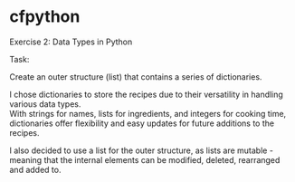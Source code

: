 # cfpython 

Exercise 2: Data Types in Python<br>

Task:<br>

Create an outer structure (list) that contains a series of <bold>dictionaries</bold>.<br>


I chose dictionaries to store the recipes due to their versatility in handling various data types.<br> 
With strings for names, lists for ingredients, and integers for cooking time, dictionaries offer flexibility and easy updates for future additions to the recipes.<brdec>

I also decided to use a list for the outer structure, as lists are mutable - meaning that the internal elements can be modified, deleted, rearranged and added to.